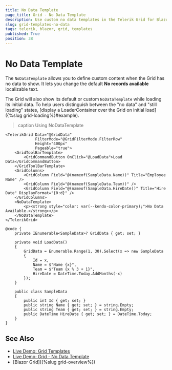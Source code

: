 ```yaml
---
title: No Data Template
page_title: Grid - No Data Template
description: Use custom no data templates in the Telerik Grid for Blazor when the component has no items to display.
slug: grid-templates-no-data
tags: telerik, blazor, grid, templates
published: True
position: 38
---
```



# No Data Template

The `NoDataTemplate` allows you to define custom content when the Grid has no data to show. It lets you change the default **No records available** localizable text.

The Grid will also show its default or custom `NoDataTemplate` while loading its initial data. To help users distinguish between the "no data" and "still loading" states, [display a LoaderContainer over the Grid on initial load]({%slug grid-loading%}#example).

>caption Using NoDataTemplate

````CSHTML
<TelerikGrid Data="@GridData"
             FilterMode="@GridFilterMode.FilterRow"
             Height="400px"
             Pageable="true">
    <GridToolBarTemplate>
        <GridCommandButton OnClick="@LoadData">Load Data</GridCommandButton>
    </GridToolBarTemplate>
    <GridColumns>
        <GridColumn Field="@(nameof(SampleData.Name))" Title="Employee Name" />
        <GridColumn Field="@(nameof(SampleData.Team))" />
        <GridColumn Field="@(nameof(SampleData.HireDate))" Title="Hire Date" DisplayFormat="{0:d}" />
    </GridColumns>
    <NoDataTemplate>
        <p><strong style="color: var(--kendo-color-primary);">No Data Available.</strong></p>
    </NoDataTemplate>
</TelerikGrid>

@code {
    private IEnumerable<SampleData>? GridData { get; set; }

    private void LoadData()
    {
        GridData = Enumerable.Range(1, 30).Select(x => new SampleData
        {
            Id = x,
            Name = $"Name {x}",
            Team = $"Team {x % 3 + 1}",
            HireDate = DateTime.Today.AddMonths(-x)
        });
    }

    public class SampleData
    {
        public int Id { get; set; }
        public string Name { get; set; } = string.Empty;
        public string Team { get; set; } = string.Empty;
        public DateTime HireDate { get; set; } = DateTime.Today;
    }
}
````

## See Also

* [Live Demo: Grid Templates](https://demos.telerik.com/blazor-ui/grid/templates)
* [Live Demo: Grid - No Data Template](https://demos.telerik.com/blazor-ui/grid/no-data-template)
* [Blazor Grid]({%slug grid-overview%})
